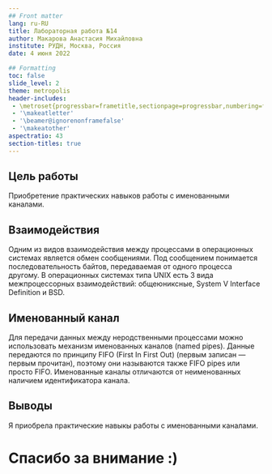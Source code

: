 ```yaml
---
## Front matter
lang: ru-RU
title: Лабораторная работа №14
author: Макарова Анастасия Михайловна
institute: РУДН, Москва, Россия
date: 4 июня 2022

## Formatting
toc: false
slide_level: 2
theme: metropolis
header-includes: 
 - \metroset{progressbar=frametitle,sectionpage=progressbar,numbering=fraction}
 - '\makeatletter'
 - '\beamer@ignorenonframefalse'
 - '\makeatother'
aspectratio: 43
section-titles: true
---
```



## Цель работы 

Приобретение практических навыков работы с именованными каналами.

## Взаимодействия

Одним из видов взаимодействия между процессами в операционных системах является обмен сообщениями. Под сообщением понимается последовательность байтов, передаваемая от одного процесса другому. В операционных системах типа UNIX есть 3 вида межпроцессорных взаимодействий: общеюниксные, System V Interface Definition и BSD. 

## Именованный канал

Для передачи данных между неродственными процессами можно использовать механизм именованных каналов (named pipes). Данные передаются по принципу FIFO (First In First Out) (первым записан — первым прочитан), поэтому они называются также FIFO pipes или просто FIFO. Именованные каналы отличаются от неименованных наличием идентификатора канала.

## Выводы

Я приобрела практические навыкы работы с именованными каналами.

# Спасибо за внимание :)


